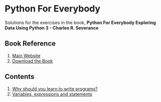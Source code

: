 # Python For Everybody
Solutions for the exercises in the book, **Python For Everybody Exploring Data Using Python 3 - Charles R. Severance**

## Book Reference
1. [Main Website](https://www.py4e.com/)
2. [Download the Book](https://www.py4e.com/book)

## Contents
1. [Why should you learn to write programs?](https://github.com/AdityaBagad/python-for-everybody/tree/master/1-Chapter)
2. [Variables, expressions and statements](https://github.com/AdityaBagad/python-for-everybody/tree/master/2-Chapter)


